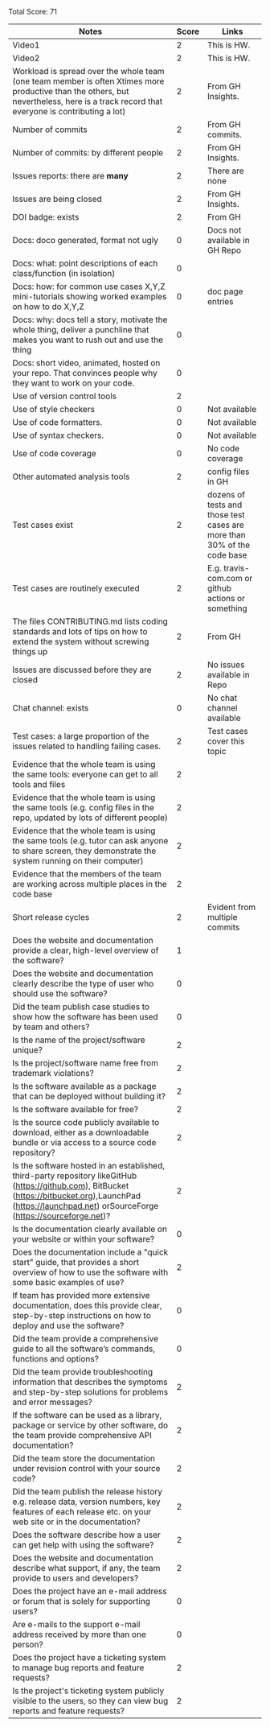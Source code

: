 Total Score: 71

|Notes|Score|Links|
|-----|---------|---------|
|Video1| 2 | This is HW. | 
|Video2| 2 | This is HW. | 
|Workload is spread over the whole team (one team member is often Xtimes more productive than the others, but nevertheless, here is a track record that everyone is contributing a lot)| 2 | From GH Insights. |
|Number of commits| 2 | From GH commits.|
|Number of commits: by different people| 2 | From GH Insights. |
|Issues reports: there are **many**| 2 | There are none |
|Issues are being closed| 2 | From GH Insights. |
|DOI badge: exists| 2 | From GH |
|Docs: doco generated, format not ugly | 0 | Docs not available in GH Repo|
|Docs: what: point descriptions of each class/function (in isolation) | 0 | 
|Docs: how: for common use cases X,Y,Z mini-tutorials showing worked examples on how to do X,Y,Z| 0 | doc page entries|
|Docs: why: docs tell a story, motivate the whole thing, deliver a punchline that makes you want to rush out and use the thing| 0 | 
|Docs: short video, animated, hosted on your repo. That convinces people why they want to work on your code.| 0 | 
|Use of version control tools| 2 | 
|Use of style checkers | 0 | Not available |
|Use of code formatters. | 0 | Not available |
|Use of syntax checkers. | 0 | Not available |
|Use of code coverage | 0 | No code coverage |
|Other automated analysis tools| 2 | config files in GH|
|Test cases exist| 2 | dozens of tests and those test cases are more than 30% of the code base|
|Test cases are routinely executed| 2 | E.g. travis-com.com or github actions or something|
|The files CONTRIBUTING.md lists coding standards and lots of tips on how to extend the system without screwing things up| 2 |  From GH |
|Issues are discussed before they are closed| 2 | No issues available in Repo |
|Chat channel: exists| 0 | No chat channel available |
|Test cases: a large proportion of the issues related to handling failing cases.| 2 | Test cases cover this topic |
|Evidence that the whole team is using the same tools: everyone can get to all tools and files| 2 | 
|Evidence that the whole team is using the same tools (e.g. config files in the repo, updated by lots of different people)| 2 | 
|Evidence that the whole team is using the same tools (e.g. tutor can ask anyone to share screen, they demonstrate the system running on their computer)| 2 | 
|Evidence that the members of the team are working across multiple places in the code base| 2 | 
|Short release cycles | 2 |  Evident from multiple commits |
|Does the website and documentation provide a clear, high-level overview of the software? | 1 | 
|Does the website and documentation clearly describe the type of user who should use the software? | 0 | 
|Did the team publish case studies to show how the software has been used by team and others? | 0 | 
|Is the name of the project/software unique? | 2 | 
|Is the project/software name free from trademark violations? | 2 | 
|Is the software available as a package that can be deployed without building it? | 2 | 
|Is the software available for free? | 2 | 
|Is the source code publicly available to download, either as a downloadable bundle or via access to a source code repository? | 2 | 
|Is the software hosted in an established, third-party repository likeGitHub (https://github.com), BitBucket (https://bitbucket.org),LaunchPad (https://launchpad.net) orSourceForge (https://sourceforge.net)? | 2 | 
|Is the documentation clearly available on your website or within your software? | 0 | 
|Does the documentation include a "quick start" guide, that provides a short overview of how to use the software with some basic examples of use? | 2 | 
|If team has provided more extensive documentation, does this provide clear, step-by-step instructions on how to deploy and use the software? | 0 | 
|Did the team provide a comprehensive guide to all the software’s commands, functions and options? | 0 | 
|Did the team provide troubleshooting information that describes the symptoms and step-by-step solutions for problems and error messages? | 2 | 
|If the software can be used as a library, package or service by other software, do the team provide comprehensive API documentation? | 2 | 
|Did the team store the documentation under revision control with your source code? | 2 | 
|Did the team publish the release history e.g. release data, version numbers, key features of each release etc. on your web site or in the documentation? | 2 | 
|Does the software describe how a user can get help with using the software? | 2 | 
|Does the website and documentation describe what support, if any, the team provide to users and developers? | 2 | 
|Does the project have an e-mail address or forum that is solely for supporting users? | 0 | 
|Are e-mails to the support e-mail address received by more than one person? | 0 | 
|Does the project have a ticketing system to manage bug reports and feature requests? | 2 | 
|Is the project's ticketing system publicly visible to the users, so they can view bug reports and feature requests? | 2 | 

